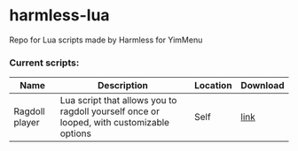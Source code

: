 # harmless-lua
Repo for Lua scripts made by Harmless for YimMenu

### Current scripts:
| Name | Description | Location | Download |
| ----------- | ----------- | ----------- | ----------- |
| Ragdoll player | Lua script that allows you to ragdoll yourself once or looped, with customizable options | Self | [link](https://github.com/Harmless05/harmless-lua/blob/main/ragdoll-player.lua) |
